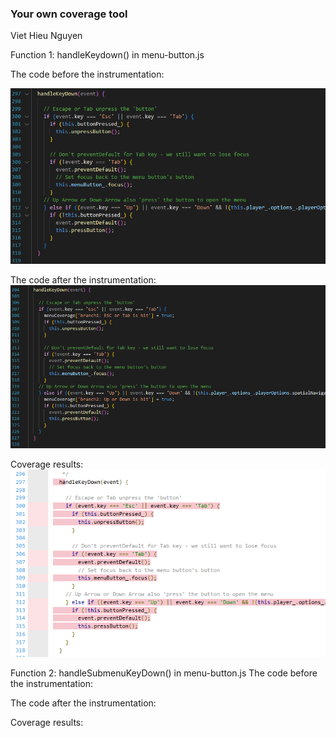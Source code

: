### Your own coverage tool
Viet Hieu Nguyen

Function 1: handleKeydown() in menu-button.js

The code before the instrumentation:

![keyDownBefore](hieuimgs/keyDownBefore.png)

The code after the instrumentation:
![keyDownAfter](hieuimgs/keyDownAfter.png)

Coverage results:
![coverageResKeyDown](hieuimgs/coverageResKeyDownBe4.png)


Function 2: handleSubmenuKeyDown() in menu-button.js
The code before the instrumentation:

The code after the instrumentation:


Coverage results:



